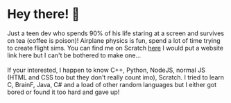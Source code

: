 # Hey there! 👋
Just a teen dev who spends 90% of his life staring at a screen and survives on tea (coffee is poison)! Airplane physics is fun, spend a lot of time trying to create flight sims. You can find me on Scratch [here](https://scratch.mit.edu/users/contourlines) I would put a website link here but I can't be bothered to make one...\
\
If your interested, I happen to know C++, Python, NodeJS, normal JS (HTML and CSS too but they don't really count imo), Scratch. I tried to learn C, BrainF, Java, C# and a load of other random languages but I either got bored or found it too hard and gave up!
